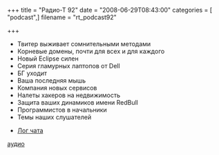 +++
title = "Радио-Т 92"
date = "2008-06-29T08:43:00"
categories = [ "podcast",]
filename = "rt_podcast92"

+++

- Твитер выживает сомнительными методами
- Корневые домены, почти для всех и для каждого
- Новый Eclipse силен
- Серия гламурных лаптопов от Dell
- БГ уходит
- Ваша последняя мышь
- Компания новых сервисов
- Налеты хакеров на недвижимость
- Защита ваших динамиков имени RedBull
- Программистов в начальники
- Темы наших слушателей

* [Лог чата](http://chat.radio-t.com/logs/radio-t-92.html)

[аудио](https://cdn.radio-t.com/rt_podcast92.mp3)
<audio src="https://cdn.radio-t.com/rt_podcast92.mp3" preload="none"></audio>